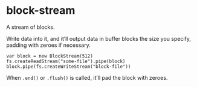 block-stream
============

A stream of blocks.

Write data into it, and it’ll output data in buffer blocks the size you specify, padding with zeroes if necessary.

    var block = new BlockStream(512)
    fs.createReadStream("some-file").pipe(block)
    block.pipe(fs.createWriteStream("block-file"))

When `.end()` or `.flush()` is called, it’ll pad the block with zeroes.

